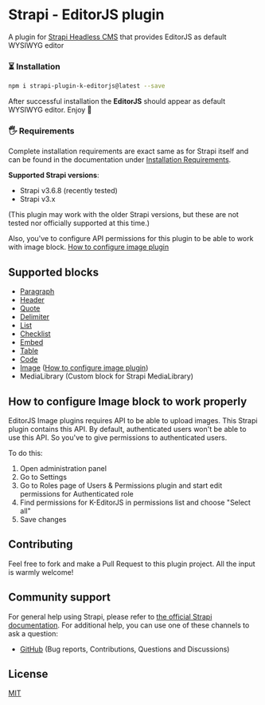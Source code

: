 # Strapi - EditorJS plugin

A plugin for [Strapi Headless CMS](https://github.com/strapi/strapi) that provides EditorJS as default WYSIWYG editor

### ⏳ Installation

```bash
npm i strapi-plugin-k-editorjs@latest --save
```

After successful installation the **EditorJS** should appear as default WYSIWYG editor. Enjoy 🎉

### 🖐 Requirements

Complete installation requirements are exact same as for Strapi itself and can be found in the documentation
under <a href="https://strapi.io/documentation/v3.x/installation/cli.html#step-1-make-sure-requirements-are-met">
Installation Requirements</a>.

**Supported Strapi versions**:

- Strapi v3.6.8 (recently tested)
- Strapi v3.x

(This plugin may work with the older Strapi versions, but these are not tested nor officially supported at this time.)

Also, you've to configure API permissions for this plugin to be able to work with image block. [How to configure image plugin](#configure_image_plugin)

## Supported blocks

- [Paragraph](https://github.com/editor-js/paragraph)
- [Header](https://github.com/editor-js/header)
- [Quote](https://github.com/editor-js/quote)
- [Delimiter](https://github.com/editor-js/delimiter)
- [List](https://github.com/editor-js/list)
- [Checklist](https://github.com/editor-js/checklist)
- [Embed](https://github.com/editor-js/embed)
- [Table](https://github.com/editor-js/table)
- [Code](https://github.com/editor-js/code)
- [Image](https://github.com/editor-js/image) ([How to configure image plugin](#configure_image_plugin))
- MediaLibrary (Custom block for Strapi MediaLibrary)

## <a name="configure_image_plugin"></a>How to configure Image block to work properly

EditorJS Image plugins requires API to be able to upload images. This Strapi plugin contains this API. By default, authenticated users won't be able to use this API. So you've to give permissions to authenticated users.

To do this:
1. Open administration panel
1. Go to Settings
1. Go to Roles page of Users & Permissions plugin and start edit permissions for Authenticated role
1. Find permissions for K-EditorJS in permissions list and choose "Select all"
1. Save changes

## Contributing

Feel free to fork and make a Pull Request to this plugin project. All the input is warmly welcome!

## Community support

For general help using Strapi, please refer to [the official Strapi documentation](https://strapi.io/documentation/).
For additional help, you can use one of these channels to ask a question:

- [GitHub](https://github.com/Koptelnya/strapi-plugin-k-editorjs/issues) (Bug reports, Contributions, Questions and
  Discussions)

## License

[MIT](LICENSE)
